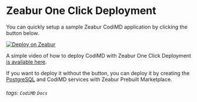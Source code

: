 # Zeabur One Click Deployment

You can quickly setup a sample Zeabur CodiMD application by clicking the button below.

[![Deploy on Zeabur](https://zeabur.com/button.svg)](https://zeabur.com/templates/TAZC8W)

A simple video of how to deploy CodiMD with Zeabur One Click Deployment [is available here](https://videos.zeabur.com/codimd.mp4).

If you want to deploy it without the button, you can deploy it by creating the [PostgreSQL](https://zeabur.com/docs/zh-TW/marketplace/postgresql) and CodiMD services with Zeabur Prebuilt Marketplace.

###### tags: `CodiMD` `Docs`
